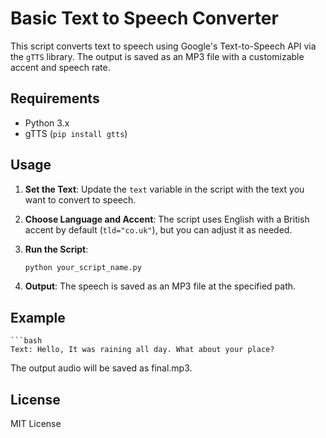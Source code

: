 # Basic Text to Speech Converter

This script converts text to speech using Google's Text-to-Speech API via the `gTTS` library. The output is saved as an MP3 file with a customizable accent and speech rate.

## Requirements

- Python 3.x
- gTTS (`pip install gtts`)

## Usage

1. **Set the Text**: Update the `text` variable in the script with the text you want to convert to speech.
2. **Choose Language and Accent**: The script uses English with a British accent by default (`tld="co.uk"`), but you can adjust it as needed.
3. **Run the Script**:

   ```bash
   python your_script_name.py

3. **Output**: The speech is saved as an MP3 file at the specified path.

## Example
    ```bash
    Text: Hello, It was raining all day. What about your place?

The output audio will be saved as final.mp3.

## License

MIT License
